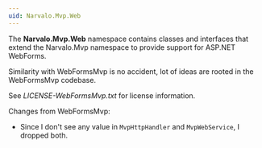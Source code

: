 ```yaml
---
uid: Narvalo.Mvp.Web
---
```


The **Narvalo.Mvp.Web** namespace contains classes and interfaces that extend
the Narvalo.Mvp namespace to provide support for ASP.NET WebForms.

Similarity with WebFormsMvp is no accident, lot of ideas are rooted in
the WebFormsMvp codebase.

See _LICENSE-WebFormsMvp.txt_ for license information.

Changes from WebFormsMvp:
- Since I don't see any value in `MvpHttpHandler` and `MvpWebService`, I dropped both.
